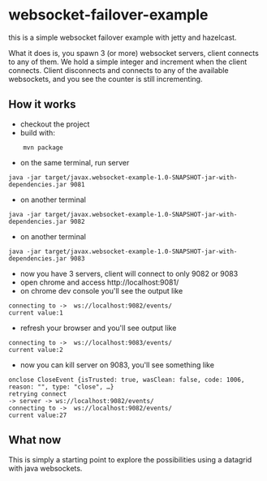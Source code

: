 # websocket-failover-example
this is a simple websocket failover example with jetty and hazelcast.

What it does is, you spawn 3 (or more) websocket servers, client connects to any of them. We hold a simple integer and increment
when the client connects. Client disconnects and connects to any of the available websockets, and you see the counter is still incrementing.

How it works
-------------------------
- checkout the project
- build with:
```    
    mvn package
```
- on the same terminal, run server 
```
java -jar target/javax.websocket-example-1.0-SNAPSHOT-jar-with-dependencies.jar 9081
```
- on another terminal
```
java -jar target/javax.websocket-example-1.0-SNAPSHOT-jar-with-dependencies.jar 9082
```
- on another terminal
```
java -jar target/javax.websocket-example-1.0-SNAPSHOT-jar-with-dependencies.jar 9083
```

- now you have 3 servers, client will connect to only 9082 or 9083
- open chrome and access http://localhost:9081/
- on chrome dev console you'll see the output like
```
connecting to ->  ws://localhost:9082/events/
current value:1
```
- refresh your browser and you'll see output like
```
connecting to ->  ws://localhost:9083/events/
current value:2
```
- now you can kill server on 9083, you'll see something like
```
onclose CloseEvent {isTrusted: true, wasClean: false, code: 1006, reason: "", type: "close", …}
retrying connect
-> server -> ws://localhost:9082/events/
connecting to ->  ws://localhost:9082/events/
current value:27
```

What now
------------
This is simply a starting point to explore the possibilities using a datagrid with java websockets. 




